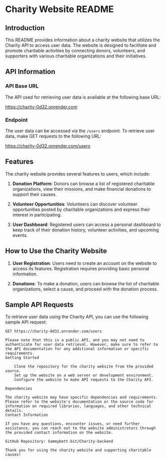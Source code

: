 # Charity Website README

## Introduction

This README provides information about a charity website that utilizes the Charity API to access user data. The website is designed to facilitate and promote charitable activities by connecting donors, volunteers, and supporters with various charitable organizations and their initiatives.

## API Information

### API Base URL

The API used for retrieving user data is available at the following base URL:

https://charity-0d32.onrender.com

### Endpoint

The user data can be accessed via the `/users` endpoint. To retrieve user data, make GET requests to the following URL:

https://charity-0d32.onrender.com/users


## Features

The charity website provides several features to users, which include:

1. **Donation Platform**: Donors can browse a list of registered charitable organizations, view their missions, and make financial donations to support their causes.

2. **Volunteer Opportunities**: Volunteers can discover volunteer opportunities posted by charitable organizations and express their interest in participating.

6. **User Dashboard**: Registered users can access a personal dashboard to keep track of their donation history, volunteer activities, and upcoming events.

## How to Use the Charity Website

1. **User Registration**: Users need to create an account on the website to access its features. Registration requires providing basic personal information.

2. **Donations**: To make a donation, users can browse the list of charitable organizations, select a cause, and proceed with the donation process.

## Sample API Requests

To retrieve user data using the Charity API, you can use the following sample API request:

```http
GET https://charity-0d32.onrender.com/users

Please note that this is a public API, and you may not need to authenticate for user data retrieval. However, make sure to refer to the API documentation for any additional information or specific requirements.
Getting Started

    Clone the repository for the charity website from the provided source.
    Set up the website on a web server or development environment.
    Configure the website to make API requests to the Charity API.

Dependencies

The charity website may have specific dependencies and requirements. Please refer to the website's documentation or the source code for information on required libraries, languages, and other technical details.
Contact Information

If you have any questions, encounter issues, or need further assistance, you can reach out to the website administrators through the provided contact information on the website.

GitHub Repository: Sammybett-bit/Charity-backend

Thank you for using the charity website and supporting charitable causes!


